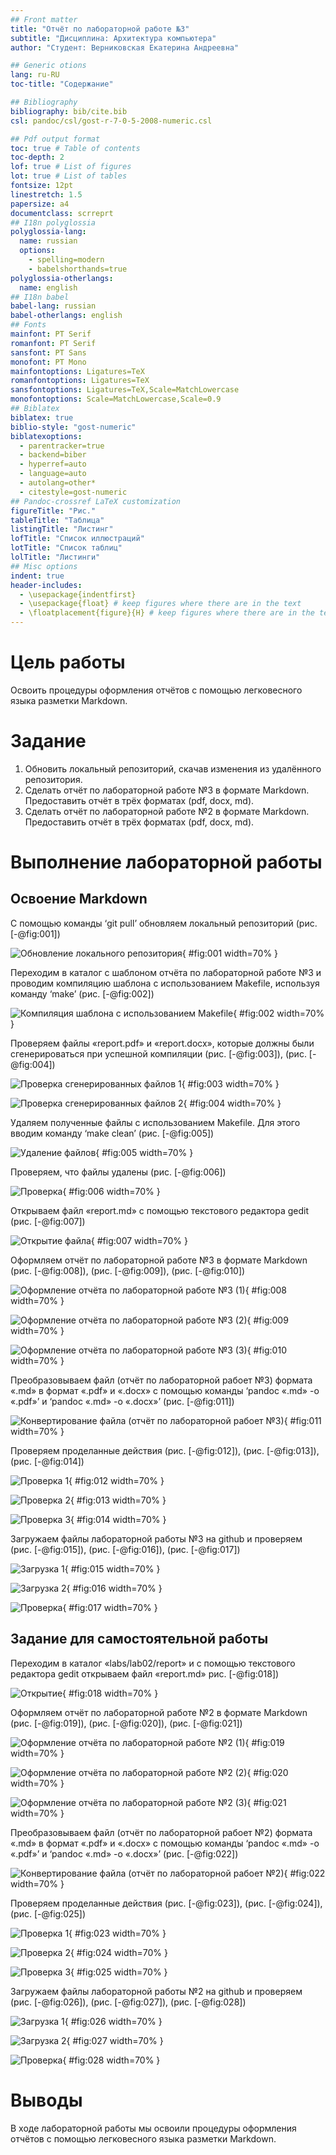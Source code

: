 ```yaml
---
## Front matter
title: "Отчёт по лабораторной работе №3"
subtitle: "Дисциплина: Архитектура компьютера"
author: "Студент: Верниковская Екатерина Андреевна"

## Generic otions
lang: ru-RU
toc-title: "Содержание"

## Bibliography
bibliography: bib/cite.bib
csl: pandoc/csl/gost-r-7-0-5-2008-numeric.csl

## Pdf output format
toc: true # Table of contents
toc-depth: 2
lof: true # List of figures
lot: true # List of tables
fontsize: 12pt
linestretch: 1.5
papersize: a4
documentclass: scrreprt
## I18n polyglossia
polyglossia-lang:
  name: russian
  options:
	- spelling=modern
	- babelshorthands=true
polyglossia-otherlangs:
  name: english
## I18n babel
babel-lang: russian
babel-otherlangs: english
## Fonts
mainfont: PT Serif
romanfont: PT Serif
sansfont: PT Sans
monofont: PT Mono
mainfontoptions: Ligatures=TeX
romanfontoptions: Ligatures=TeX
sansfontoptions: Ligatures=TeX,Scale=MatchLowercase
monofontoptions: Scale=MatchLowercase,Scale=0.9
## Biblatex
biblatex: true
biblio-style: "gost-numeric"
biblatexoptions:
  - parentracker=true
  - backend=biber
  - hyperref=auto
  - language=auto
  - autolang=other*
  - citestyle=gost-numeric
## Pandoc-crossref LaTeX customization
figureTitle: "Рис."
tableTitle: "Таблица"
listingTitle: "Листинг"
lofTitle: "Список иллюстраций"
lotTitle: "Список таблиц"
lolTitle: "Листинги"
## Misc options
indent: true
header-includes:
  - \usepackage{indentfirst}
  - \usepackage{float} # keep figures where there are in the text
  - \floatplacement{figure}{H} # keep figures where there are in the text
---
```


# Цель работы

Освоить процедуры оформления отчётов с помощью легковесного языка разметки Markdown.

# Задание

1. Обновить локальный репозиторий, скачав изменения из удалённого репозитория.
2. Сделать отчёт по лабораторной работе №3 в формате Markdown. Предоставить отчёт в трёх форматах (pdf, docx, md).
3. Сделать отчёт по лабораторной работе №2 в формате Markdown. Предоставить отчёт в трёх форматах (pdf, docx, md).

# Выполнение лабораторной работы

## Освоение Markdown

С помощью команды ‘git pull’ обновляем локальный репозиторий (рис. [-@fig:001])

![Обновление локального репозитория](image/лаба3_1.png){ #fig:001 width=70% }

Переходим в каталог с шаблоном отчёта по лабораторной работе №3 и проводим компиляцию шаблона с использованием Makefile, используя команду ‘make’ (рис. [-@fig:002])

![Компиляция шаблона с использованием Makefile](image/лаба3_2.png){ #fig:002 width=70% }

Проверяем файлы «report.pdf» и «report.docx», которые должны были сгенерироваться при успешной компиляции (рис. [-@fig:003]), (рис. [-@fig:004])

![Проверка сгенерированных файлов 1](image/лаба3_3.png){ #fig:003 width=70% }

![Проверка сгенерированных файлов 2](image/лаба3_4.png){ #fig:004 width=70% }

Удаляем полученные файлы с использованием Makefile. Для этого вводим команду ‘make clean’ (рис. [-@fig:005])

![Удаление файлов](image/лаба3_5.png){ #fig:005 width=70% }

Проверяем, что файлы удалены (рис. [-@fig:006])

![Проверка](image/лаба3_6.png){ #fig:006 width=70% }


Открываем файл «report.md» с помощью текстового редактора gedit (рис. [-@fig:007])

![Открытие файла](image/лаба3_7.png){ #fig:007 width=70% }

Оформляем отчёт по лабораторной работе №3 в формате Markdown (рис. [-@fig:008]), (рис. [-@fig:009]), (рис. [-@fig:010])

![Оформление отчёта по лабораторной работе №3 (1)](image/лаба3_8.png){ #fig:008 width=70% }

![Оформление отчёта по лабораторной работе №3 (2)](image/лаба3_9.png){ #fig:009 width=70% }

![Оформление отчёта по лабораторной работе №3 (3)](image/лаба3_10.png){ #fig:010 width=70% }

Преобразовываем файл (отчёт по лабораторной рабоет №3) формата «.md» в формат «.pdf» и «.docx» с помощью команды ‘pandoc «.md» -o «.pdf»’ и ‘pandoc «.md» -o «.docx»’ (рис. [-@fig:011])

![Конвертирование файла (отчёт по лабораторной рабоет №3)](image/лаба3_11.png){ #fig:011 width=70% }

Проверяем проделанные действия (рис. [-@fig:012]), (рис. [-@fig:013]), (рис. [-@fig:014])

![Проверка 1](image/лаба3_12.png){ #fig:012 width=70% }

![Проверка 2](image/лаба3_13.png){ #fig:013 width=70% }

![Проверка 3](image/лаба3_14.png){ #fig:014 width=70% }

Загружаем файлы лабораторной работы №3 на github и проверяем (рис. [-@fig:015]), (рис. [-@fig:016]), (рис. [-@fig:017])

![Загрузка 1](image/лаба3_15.png){ #fig:015 width=70% }

![Загрузка 2](image/лаба3_16.png){ #fig:016 width=70% }

![Проверка](image/лаба3_17.png){ #fig:017 width=70% }
 
## Задание для самостоятельной работы

Переходим в каталог «labs/lab02/report» и с помощью текстового редактора gedit открываем файл «report.md» рис. [-@fig:018])

![Открытие](image/лаба3_18.png){ #fig:018 width=70% }

Оформляем отчёт по лабораторной работе №2 в формате Markdown (рис. [-@fig:019]), (рис. [-@fig:020]), (рис. [-@fig:021])

![Оформление отчёта по лабораторной работе №2 (1)](image/лаба3_19.png){ #fig:019 width=70% }

![Оформление отчёта по лабораторной работе №2 (2)](image/лаба3_20.png){ #fig:020 width=70% }

![Оформление отчёта по лабораторной работе №2 (3)](image/лаба3_21.png){ #fig:021 width=70% }

Преобразовываем файл (отчёт по лабораторной рабоет №2) формата «.md» в формат «.pdf» и «.docx» с помощью команды ‘pandoc «.md» -o «.pdf»’ и ‘pandoc «.md» -o «.docx»’ (рис. [-@fig:022])

![Конвертирование файла (отчёт по лабораторной рабоет №2)](image/лаба3_22.png){ #fig:022 width=70% }

Проверяем проделанные действия (рис. [-@fig:023]), (рис. [-@fig:024]), (рис. [-@fig:025])

![Проверка 1](image/лаба3_23.png){ #fig:023 width=70% }

![Проверка 2](image/лаба3_24.png){ #fig:024 width=70% }

![Проверка 3](image/лаба3_25.png){ #fig:025 width=70% }

Загружаем файлы лабораторной работы №2 на github и проверяем (рис. [-@fig:026]), (рис. [-@fig:027]), (рис. [-@fig:028])

![Загрузка 1](image/лаба3_26.png){ #fig:026 width=70% }

![Загрузка 2](image/лаба3_27.png){ #fig:027 width=70% }

![Проверка](image/лаба3_28.png){ #fig:028 width=70% }

# Выводы

В ходе лабораторной работы мы освоили процедуры оформления отчётов с помощью легковесного языка разметки Markdown.
